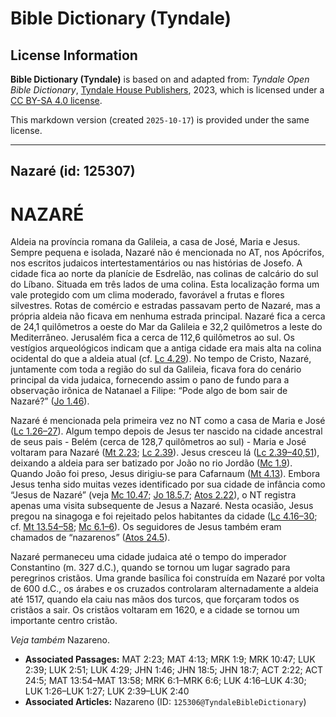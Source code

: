 # Bible Dictionary (Tyndale)

## License Information

**Bible Dictionary (Tyndale)** is based on and adapted from: _Tyndale Open Bible Dictionary_, [Tyndale House Publishers](https://tyndaleopenresources.com/), 2023, which is licensed under a [CC BY-SA 4.0 license](https://creativecommons.org/licenses/by-sa/4.0/legalcode.en).

This markdown version (created `2025-10-17`) is provided under the same license.



--------------------------------

## Nazaré (id: 125307)

NAZARÉ
======

Aldeia na província romana da Galileia, a casa de José, Maria e Jesus. Sempre pequena e isolada, Nazaré não é mencionada no AT, nos Apócrifos, nos escritos judaicos intertestamentários ou nas histórias de Josefo. A cidade fica ao norte da planície de Esdrelão, nas colinas de calcário do sul do Líbano. Situada em três lados de uma colina. Esta localização forma um vale protegido com um clima moderado, favorável a frutas e flores silvestres. Rotas de comércio e estradas passavam perto de Nazaré, mas a própria aldeia não ficava em nenhuma estrada principal. Nazaré fica a cerca de 24,1 quilômetros a oeste do Mar da Galileia e 32,2 quilômetros a leste do Mediterrâneo. Jerusalém fica a cerca de 112,6 quilômetros ao sul. Os vestígios arqueológicos indicam que a antiga cidade era mais alta na colina ocidental do que a aldeia atual (cf. [Lc 4\.29](https://ref.ly/Luke4:29)). No tempo de Cristo, Nazaré, juntamente com toda a região do sul da Galileia, ficava fora do cenário principal da vida judaica, fornecendo assim o pano de fundo para a observação irônica de Natanael a Filipe: “Pode algo de bom sair de Nazaré?” ([Jo 1\.46](https://ref.ly/John1:46)).

Nazaré é mencionada pela primeira vez no NT como a casa de Maria e José ([Lc 1\.26–27](https://ref.ly/Luke1:26-Luke1:27)). Algum tempo depois de Jesus ter nascido na cidade ancestral de seus pais \- Belém (cerca de 128,7 quilômetros ao sul) \- Maria e José voltaram para Nazaré ([Mt 2\.23](https://ref.ly/Matt2:23); [Lc 2\.39](https://ref.ly/Luke2:39)). Jesus cresceu lá ([Lc 2\.39–40,51](https://ref.ly/Luke2:39-Luke2:40)), deixando a aldeia para ser batizado por João no rio Jordão ([Mc 1\.9](https://ref.ly/Mark1:9)). Quando João foi preso, Jesus dirigiu\-se para Cafarnaum ([Mt 4\.13](https://ref.ly/Matt4:13)). Embora Jesus tenha sido muitas vezes identificado por sua cidade de infância como “Jesus de Nazaré” (veja [Mc 10\.47](https://ref.ly/Mark10:47); [Jo 18\.5,7](https://ref.ly/John18:5); [Atos 2\.22](https://ref.ly/Acts2:22)), o NT registra apenas uma visita subsequente de Jesus a Nazaré. Nesta ocasião, Jesus pregou na sinagoga e foi rejeitado pelos habitantes da cidade ([Lc 4\.16–30](https://ref.ly/Luke4:16-Luke4:30); cf. [Mt 13\.54–58](https://ref.ly/Matt13:54-Matt13:58); [Mc 6\.1–6](https://ref.ly/Mark6:1-Mark6:6)). Os seguidores de Jesus também eram chamados de “nazarenos” ([Atos 24\.5](https://ref.ly/Acts24:5)).

Nazaré permaneceu uma cidade judaica até o tempo do imperador Constantino (m. 327 d.C.), quando se tornou um lugar sagrado para peregrinos cristãos. Uma grande basílica foi construída em Nazaré por volta de 600 d.C., os árabes e os cruzados controlaram alternadamente a aldeia até 1517, quando ela caiu nas mãos dos turcos, que forçaram todos os cristãos a sair. Os cristãos voltaram em 1620, e a cidade se tornou um importante centro cristão.

*Veja também* Nazareno.

* **Associated Passages:** MAT 2:23; MAT 4:13; MRK 1:9; MRK 10:47; LUK 2:39; LUK 2:51; LUK 4:29; JHN 1:46; JHN 18:5; JHN 18:7; ACT 2:22; ACT 24:5; MAT 13:54–MAT 13:58; MRK 6:1–MRK 6:6; LUK 4:16–LUK 4:30; LUK 1:26–LUK 1:27; LUK 2:39–LUK 2:40
* **Associated Articles:** Nazareno (ID: `125306@TyndaleBibleDictionary`)

